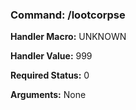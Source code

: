 ### Command: /lootcorpse

**Handler Macro:** UNKNOWN

**Handler Value:** 999

**Required Status:** 0

**Arguments:**
None
